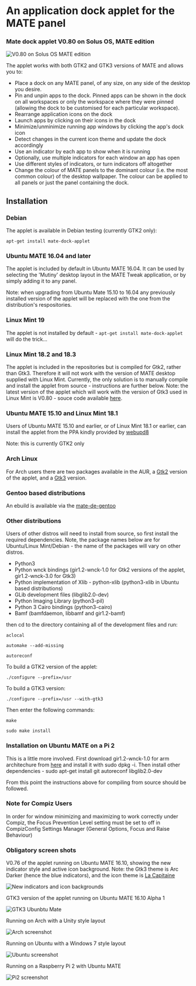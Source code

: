 # An application dock applet for the MATE panel

### Mate dock applet V0.80 on Solus OS, MATE edition
![V0.80 on Solus OS MATE edition](https://github.com/robint99/screenshots/blob/master/Solus%20and%20V.80.png)

The applet works with both GTK2 and GTK3 versions of MATE and allows you to:

* Place a dock on any MATE panel, of any size, on any side of the desktop you desire.
* Pin and unpin apps to the dock. Pinned apps can be shown in the dock on all workspaces or only the workspace where they were pinned (allowing the dock to be customised for each particular workspace).
* Rearrange application icons on the dock
* Launch apps by clicking on their icons in the dock
* Minimize/unminimize running app windows by clicking the app's dock icon
* Detect changes in the current icon theme and update the dock accordingly
* Use an indicator by each app to show when it is running
* Optionally, use multiple indicators for each window an app has open
* Use different styles of indicators, or turn indicators off altogether
* Change the colour of MATE panels to the dominant colour (i.e. the most common colour) of the desktop wallpaper. The colour can be applied to all panels or just the panel containing the dock.

## Installation

### Debian

The applet is available in Debian testing (currently GTK2 only):

`apt-get install mate-dock-applet`

### Ubuntu MATE 16.04 and later

The applet is included by default in Ubuntu MATE 16.04. It can be used by selecting the 'Mutiny' desktop layout in the MATE Tweak application, or by simply adding it to any panel.

Note: when upgrading from Ubuntu Mate 15.10 to 16.04 any previously installed version of the applet will be replaced with the one from the distribution's respositories.

### Linux Mint 19

The applet is not installed by default - `apt-get install mate-dock-applet` will do the trick...

### Linux Mint 18.2 and 18.3

The applet is included in the repositories but is compiled for Gtk2, rather than Gtk3. Therefore it will not work with the version of MATE desktop supplied with Linux Mint. Currently, the only solution is to manually compile and install the applet from source - instructions are further below. Note: the latest version of the applet which will work with the version of Gtk3 used in Linux Mint is V0.80 - souce code available [here](https://github.com/robint99/mate-dock-applet/archive/V0.81.tar.gz).

### Ubuntu MATE 15.10 and Linux Mint 18.1

Users of Ubuntu MATE 15.10 and earlier, or of Linux Mint 18.1 or earlier, can install the applet from the PPA kindly provided by [webupd8](http://www.webupd8.org/2015/05/dock-applet-icon-only-window-list-for.html)

Note: this is currently GTK2 only

### Arch Linux

For Arch users there are two packages available in the AUR, a [Gtk2](http://aur.archlinux.org/packages/mate-applet-dock-git) version of the applet, and a [Gtk3](http://aur.archlinux.org/packages/mate-applet-dock-gtk3-git) version.

### Gentoo based distributions

An ebuild is available via the [mate-de-gentoo](https://github.com/oz123/mate-de-gentoo)

### Other distributions

Users of other distros will need to install from source, so first install the required dependencies. Note, the package names below are for Ubuntu/Linux Mint/Debian - the name of the packages will vary on other distros.

* Python3
* Python wnck bindings (gir1.2-wnck-1.0 for Gtk2 versions of the applet, gir1.2-wnck-3.0 for Gtk3)
* Python implementation of Xlib - python-xlib (python3-xlib in Ubuntu based distributions)
* GLib development files (libglib2.0-dev)
* Python Imaging Library (python3-pil)
* Python 3 Cairo bindings (python3-cairo)
* Bamf (bamfdaemon, libbamf and gir1.2-bamf)


then cd to the directory containing all of the development files and run:

```
aclocal

automake --add-missing

autoreconf
```

To build a GTK2 version of the applet:
```
./configure --prefix=/usr
```

To build a GTK3 version:
```
./configure --prefix=/usr --with-gtk3
```

Then enter the following commands:
```
make

sudo make install
```

### Installation on Ubuntu MATE on a Pi 2

This is a little more involved. First download gir1.2-wnck-1.0 for arm architechure from [here](http://launchpadlibrarian.net/160438738/gir1.2-wnck-1.0_2.30.7-0ubuntu4_armhf.deb) and install it with sudo dpkg -i. Then install other dependencies - sudo apt-get install git autoreconf libglib2.0-dev

From this point the instructions above for compiling from source should be followed.

### Note for Compiz Users

In order for window minimizing and maximizing to work correctly under Compiz, the Focus Prevention Level setting must be set to off in CompizConfig Settings Manager (General Options, Focus and Raise Behaviour)

### Obligatory screen shots

V0.76 of the applet running on Ubuntu MATE 16.10, showing the new indicator style and active icon background. Note: the Gtk3 theme is Arc Darker (hence the blue indicators), and the icon theme is [La Capitaine](https://www.gnome-look.org/p/1148695/)

![New indicators and icon backgrounds](https://github.com/robint99/screenshots/raw/master/new%20indicators%20and%20icon%20background.png)

GTK3 version of the applet running on Ubuntu MATE 16.10 Alpha 1

![GTK3 Ubunbtu Mate](https://github.com/robint99/screenshots/raw/master/16.10%20win-list.png)

Running on Arch with a Unity style layout

![Arch screenshot](https://github.com/robint99/screenshots/raw/master/arch_V0.6_ss.png)

Running on Ubuntu with a Windows 7 style layout

![Ubuntu screenshot](https://github.com/robint99/screenshots/raw/master/Ubuntu_V0.6_ss.png)

Running on a Raspberry Pi 2 with Ubuntu MATE

![Pi2 screenshot](https://github.com/robint99/screenshots/raw/master/pi2_mate_V0.62_ss.png)
